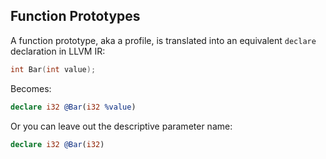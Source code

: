 ## Function Prototypes


A function prototype, aka a profile, is translated into an equivalent `declare` declaration in LLVM IR:

```cpp
int Bar(int value);
```
Becomes:


```ll
declare i32 @Bar(i32 %value)
```
Or you can leave out the descriptive parameter name:


```ll
declare i32 @Bar(i32)
```
